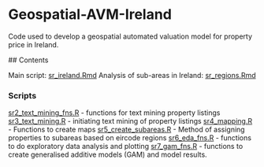 # Geospatial-AVM-Ireland
Code used to develop a geospatial automated valuation model for property price in Ireland. 

## Contents

Main script: [sr_ireland.Rmd](https://github.com/brianod414/Geospatial-AVM-Ireland/blob/a22f8b80d00395cfcbaec78f0d940da29a2da7ef/Code/sr_ireland.Rmd)
Analysis of sub-areas in Ireland: [sr_regions.Rmd](https://github.com/brianod414/Geospatial-AVM-Ireland/blob/a22f8b80d00395cfcbaec78f0d940da29a2da7ef/Code/sr_sub_areas.Rmd)

### Scripts 
[sr2_text_mining_fns.R](https://github.com/brianod414/Geospatial-AVM-Ireland/blob/a22f8b80d00395cfcbaec78f0d940da29a2da7ef/Code/sr2_text_mining_fns.R) - functions for text mining property listings 
[sr3_text_mining.R](https://github.com/brianod414/Geospatial-AVM-Ireland/blob/a22f8b80d00395cfcbaec78f0d940da29a2da7ef/Code/sr3_text_mining.R) - initiating text mining of property listings 
[sr4_mapping.R](https://github.com/brianod414/Geospatial-AVM-Ireland/blob/a22f8b80d00395cfcbaec78f0d940da29a2da7ef/Code/sr4_mapping.R) - Functions to create maps 
[sr5_create_subareas.R](https://github.com/brianod414/Geospatial-AVM-Ireland/blob/a22f8b80d00395cfcbaec78f0d940da29a2da7ef/Code/sr5_create_subareas.R) - Method of assigning properties to subareas based on eircode regions
[sr6_eda_fns.R](https://github.com/brianod414/Geospatial-AVM-Ireland/blob/a22f8b80d00395cfcbaec78f0d940da29a2da7ef/Code/sr6_eda_fns.R) - functions to do exploratory data analysis and plotting
[sr7_gam_fns.R](https://github.com/brianod414/Geospatial-AVM-Ireland/blob/a22f8b80d00395cfcbaec78f0d940da29a2da7ef/Code/sr7_gam_fns.R) - functions to create generalised additive models (GAM) and model results. 
